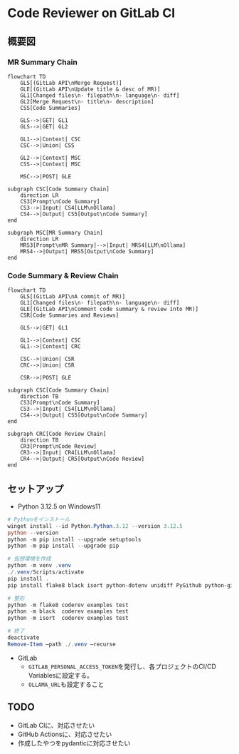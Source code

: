# Code Reviewer on GitLab CI

## 概要図

### MR Summary Chain
```mermaid
flowchart TD
    GLS[(GitLab API\nMerge Request)]
    GLE[(GitLab API\nUpdate title & desc of MR)]
    GL1[Changed files\n- filepath\n- language\n- diff]
    GL2[Merge Request\n- title\n- description]
    CSS[Code Summaries]

    GLS-->|GET| GL1
    GLS-->|GET| GL2

    GL1-->|Context| CSC
    CSC-->|Union| CSS

    GL2-->|Context| MSC
    CSS-->|Context| MSC

    MSC-->|POST| GLE

subgraph CSC[Code Summary Chain]
    direction LR
    CS3[Prompt\nCode Summary]
    CS3-->|Input| CS4[LLM\nOllama]
    CS4-->|Output| CS5[Output\nCode Summary]
end

subgraph MSC[MR Summary Chain]
    direction LR
    MRS3[Prompt\nMR Summary]-->|Input| MRS4[LLM\nOllama]
    MRS4-->|Output| MRS5[Output\nCode Summary]
end
```

### Code Summary & Review Chain

```mermaid
flowchart TD
    GLS[(GitLab API\nA commit of MR)]
    GL1[Changed files\n- filepath\n- language\n- diff]
    GLE[(GitLab API\nComment code summary & review into MR)]
    CSR[Code Summaries and Reviews]

    GLS-->|GET| GL1

    GL1-->|Context| CSC
    GL1-->|Context| CRC

    CSC-->|Union| CSR
    CRC-->|Union| CSR

    CSR-->|POST| GLE

subgraph CSC[Code Summary Chain]
    direction TB
    CS3[Prompt\nCode Summary]
    CS3-->|Input| CS4[LLM\nOllama]
    CS4-->|Output| CS5[Output\nCode Summary]
end

subgraph CRC[Code Review Chain]
    direction TB
    CR3[Prompt\nCode Review]
    CR3-->|Input| CR4[LLM\nOllama]
    CR4-->|Output| CR5[Output\nCode Review]
end
```

## セットアップ

- Python 3.12.5 on Windows11

```powershell
# Pythonをインストール
winget install --id Python.Python.3.12 --version 3.12.5
python --version
python -m pip install --upgrade setuptools
python -m pip install --upgrade pip

# 仮想環境を作成
python -m venv .venv
./.venv/Scripts/activate
pip install .
pip install flake8 black isort python-dotenv unidiff PyGithub python-gitlab openai ollama langchain langchain-core langchain-community faiss-cpu

# 整形
python -m flake8 coderev examples test
python -m black  coderev examples test
python -m isort  coderev examples test

# 終了
deactivate
Remove-Item –path ./.venv –recurse
```

- GitLab
  - `GITLAB_PERSONAL_ACCESS_TOKEN`を発行し、各プロジェクトのCI/CD Variablesに設定する。
  - `OLLAMA_URL`も設定すること

## TODO

- GitLab CIに、対応させたい
- GitHub Actionsに、対応させたい
- 作成したやつをpydanticに対応させたい
